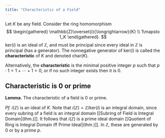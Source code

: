 ```yaml
---
title: "Characteristic of a Field"
---
```


Let $K$ be any field. Consider the ring homomorphism 
$$
\begin{gathered}
\mathbb{Z}\overset{i}{\longrightarrow}{K} \\
1\mapsto 1_K
\end{gathered}.
$$
$\text{ker}(i)$ is an ideal of $\mathbb{Z}$, and must be principal since every ideal in $\mathbb{Z}$ is principal (has a generator). The nonnegative generator of $\text{ker}(i)$ is called the **characteristic** of $K$ and denoted $\text{char}(K)$. 

Alternatively, the **characteristic** is the minimal positive integer $p$ such that $p\cdot 1 = 1+\cdots + 1=0$, or if no such integer exists then it is $0$. 

## Characteristic is 0 or prime
**Lemma.** The characteristic of a field is 0 or prime.

_Pf._ $i(\mathbb{Z})$ is an ideal of $K$. Note that $i(\mathbb{Z})=\mathbb{Z}/\text{ker}(i)$ is an integral domain, since every subring of a field is an integral domain [[Subring of Field is Integral Domain|(thm.)]]. It follows that $i(\mathbb{Z})$ is a prime ideal domain [[Quotient of Ring is Integral Domain iff Prime Ideal|(thm.)]]. In $\mathbb{Z}$, these are generated by $0$ or by a prime $p$.